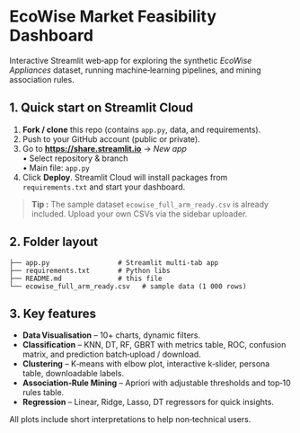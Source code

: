 # EcoWise Market Feasibility Dashboard

Interactive Streamlit web‑app for exploring the synthetic *EcoWise Appliances* dataset,
running machine‑learning pipelines, and mining association rules.

## 1. Quick start on Streamlit Cloud

1. **Fork / clone** this repo (contains `app.py`, data, and requirements).
2. Push to your GitHub account (public or private).
3. Go to **https://share.streamlit.io** → *New app*  
   • Select repository & branch  
   • Main file: `app.py`
4. Click **Deploy**. Streamlit Cloud will install packages from `requirements.txt`
   and start your dashboard.

> **Tip :** The sample dataset `ecowise_full_arm_ready.csv` is already included.
> Upload your own CSVs via the sidebar uploader.

## 2. Folder layout

```
├── app.py                 # Streamlit multi‑tab app
├── requirements.txt       # Python libs
├── README.md              # this file
└── ecowise_full_arm_ready.csv   # sample data (1 000 rows)
```

## 3. Key features

* **Data Visualisation** – 10+ charts, dynamic filters.
* **Classification** – KNN, DT, RF, GBRT with metrics table, ROC, confusion matrix,
  and prediction batch‑upload / download.
* **Clustering** – K‑means with elbow plot, interactive k‑slider, persona table,
  downloadable labels.
* **Association‑Rule Mining** – Apriori with adjustable thresholds and top‑10 rules table.
* **Regression** – Linear, Ridge, Lasso, DT regressors for quick insights.

All plots include short interpretations to help non‑technical users.
